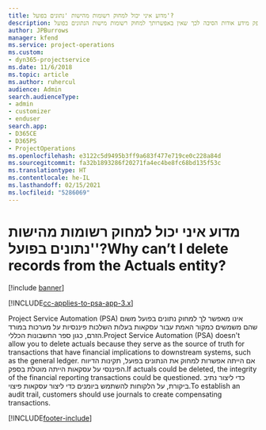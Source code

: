 ```yaml
---
title: מדוע איני יכול למחוק רשומות מהישות 'נתונים בפועל'?
description: נושא זה מספק מידע אודות הסיבה לכך שאין באפשרותך למחוק רשומות מישות הנתונים בפועל.
author: JPBurrows
manager: kfend
ms.service: project-operations
ms.custom:
- dyn365-projectservice
ms.date: 11/6/2018
ms.topic: article
ms.author: ruhercul
audience: Admin
search.audienceType:
- admin
- customizer
- enduser
search.app:
- D365CE
- D365PS
- ProjectOperations
ms.openlocfilehash: e3122c5d9495b3ff9a683f477e719ce0c228a84d
ms.sourcegitcommit: fa32b1893286f20271fa4ec4be8fc68bd135f53c
ms.translationtype: HT
ms.contentlocale: he-IL
ms.lasthandoff: 02/15/2021
ms.locfileid: "5286069"
---
```

# <a name="why-cant-i-delete-records-from-the-actuals-entity"></a><span data-ttu-id="e503c-103">מדוע איני יכול למחוק רשומות מהישות 'נתונים בפועל'?</span><span class="sxs-lookup"><span data-stu-id="e503c-103">Why can’t I delete records from the Actuals entity?</span></span>

[!include [banner](../includes/psa-now-project-operations.md)]

[!INCLUDE[cc-applies-to-psa-app-3.x](../includes/cc-applies-to-psa-app-3x.md)]

<span data-ttu-id="e503c-104">Project Service Automation‏ (PSA) אינו מאפשר לך למחוק נתונים בפועל משום שהם משמשים כמקור האמת עבור עסקאות בעלות השלכות פיננסיות על מערכות במורד הזרם, כגון ספר החשבונות הכללי.</span><span class="sxs-lookup"><span data-stu-id="e503c-104">Project Service Automation (PSA) doesn't allow you to delete actuals because they serve as the source of truth for transactions that have financial implications to downstream systems, such as the general ledger.</span></span> <span data-ttu-id="e503c-105">אם הייתה אפשרות למחוק את הנתונים בפועל, תקינות הדיווח הפיננסי על עסקאות הייתה מוטלת בספק.</span><span class="sxs-lookup"><span data-stu-id="e503c-105">If actuals could be deleted, the integrity of the financial reporting transactions could be questioned.</span></span> <span data-ttu-id="e503c-106">כדי ליצור נתיב ביקורת, על הלקוחות להשתמש ביומנים כדי ליצור עסקאות פיצוי.</span><span class="sxs-lookup"><span data-stu-id="e503c-106">To establish an audit trail, customers should use journals to create compensating transactions.</span></span>



[!INCLUDE[footer-include](../includes/footer-banner.md)]